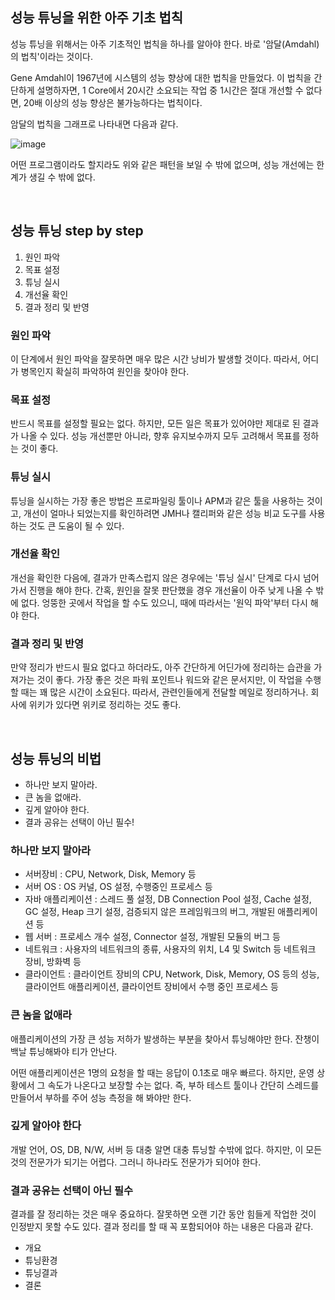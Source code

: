 ## 성능 튜닝을 위한 아주 기초 법칙

성능 튜닝을 위해서는 아주 기초적인 법칙을 하나를 알아야 한다. 바로 '암달(Amdahl)의 법칙'이라는 것이다.

Gene Amdahl이 1967년에 시스템의 성능 향상에 대한 법칙을 만들었다. 이 법칙을 간단하게 설명하자면, 1 Core에서 20시간 소요되는 작업 중 1시간은 절대 개선할 수 없다면, 20배 이상의 성능 향상은 불가능하다는 법칙이다. 

암달의 법칙을 그래프로 나타내면 다음과 같다.

![image](https://github.com/rlatmd0829/java-performance-tuning/assets/70622731/d346daf2-da5e-4455-bc45-ed2acd145560)

어떤 프로그램이라도 할지라도 위와 같은 패턴을 보일 수 밖에 없으며, 성능 개선에는 한계가 생길 수 밖에 없다.

<br>

## 성능 튜닝 step by step

1. 원인 파악
2. 목표 설정
3. 튜닝 실시
4. 개선율 확인
5. 결과 정리 및 반영

### 원인 파악

이 단계에서 원인 파악을 잘못하면 매우 많은 시간 낭비가 발생할 것이다. 따라서, 어디가 병목인지 확실히 파악하여 원인을 찾아야 한다.

### 목표 설정

반드시 목표를 설정할 필요는 없다. 하지만, 모든 일은 목표가 있어야만 제대로 된 결과가 나올 수 있다. 성능 개선뿐만 아니라, 향후 유지보수까지 모두 고려해서 목표를 정하는 것이 좋다.

### 튜닝 실시

튜닝을 실시하는 가장 좋은 방법은 프로파일링 툴이나 APM과 같은 툴을 사용하는 것이고, 개선이 얼마나 되었는지를 확인하려면 JMH나 캘리퍼와 같은 성능 비교 도구를 사용하는 것도 큰 도움이 될 수 있다.

### 개선율 확인

개선을 확인한 다음에, 결과가 만족스럽지 않은 경우에는 '튜닝 실시' 단계로 다시 넘어가서 진행을 해야 한다. 간혹, 원인을 잘못 판단했을 경우 개선율이 아주 낮게 나올 수 밖에 없다. 엉뚱한 곳에서 작업을 할 수도 있으니, 때에 따라서는 '원익 파악'부터 다시 해야 한다.

### 결과 정리 및 반영

만약 정리가 반드시 필요 없다고 하더라도, 아주 간단하게 어딘가에 정리하는 습관을 가져가는 것이 좋다. 가장 좋은 것은 파워 포인트나 워드와 같은 문서지만, 이 작업을 수행할 때는 꽤 많은 시간이 소요된다. 따라서, 관련인들에게 전달할 메일로 정리하거나. 회사에 위키가 있다면 위키로 정리하는 것도 좋다.


<br>

## 성능 튜닝의 비법

- 하나만 보지 말아라.
- 큰 놈을 없애라.
- 깊게 알아야 한다.
- 결과 공유는 선택이 아닌 필수!

### 하나만 보지 말아라

- 서버장비 : CPU, Network, Disk, Memory 등
- 서버 OS : OS 커널, OS 설정, 수행중인 프로세스 등
- 자바 애플리케이션 : 스레드 풀 설정, DB Connection Pool 설정, Cache 설정, GC 설정, Heap 크기 설정, 검증되지 않은 프레임워크의 버그, 개발된 애플리케이션 등
- 웹 서버 : 프로세스 개수 설정, Connector 설정, 개발된 모듈의 버그 등
- 네트워크 : 사용자의 네트워크의 종류, 사용자의 위치, L4 및 Switch 등 네트워크 장비, 방화벽 등
- 클라이언트 : 클라이언트 장비의 CPU, Network, Disk, Memory, OS 등의 성능, 클라이언트 애플리케이션, 클라이언트 장비에서 수행 중인 프로세스 등

### 큰 놈을 없애라

애플리케이션의 가장 큰 성능 저하가 발생하는 부분을 찾아서 튜닝해야만 한다. 잔챙이 백날 튜닝해봐야 티가 안난다.

어떤 애플리케이션은 1명의 요청을 할 때는 응답이 0.1초로 매우 빠르다. 하지만, 운영 상황에서 그 속도가 나온다고 보장할 수는 없다. 즉, 부하 테스트 툴이나 간단히 스레드를 만들어서 부하를 주어 성능 측정을 해 봐야만 한다.

### 깊게 알아야 한다

개발 언어, OS, DB, N/W, 서버 등 대충 알면 대충 튜닝할 수밖에 없다. 하지만, 이 모든 것의 전문가가 되기는 어렵다. 그러니 하나라도 전문가가 되어야 한다.

### 결과 공유는 선택이 아닌 필수

결과를 잘 정리하는 것은 매우 중요하다. 잘못하면 오랜 기간 동안 힘들게 작업한 것이 인정받지 못할 수도 있다. 결과 정리를 할 때 꼭 포함되어야 하는 내용은 다음과 같다.

- 개요
- 튜닝환경
- 튜닝결과
- 결론



